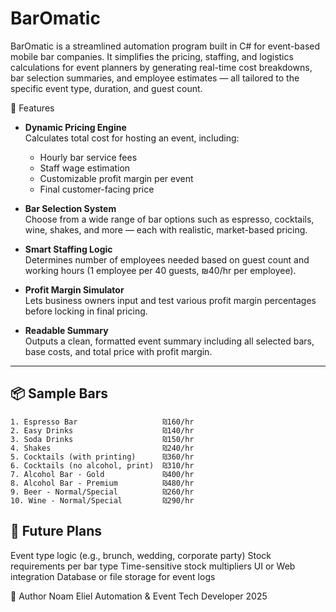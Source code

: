 # BarOmatic

BarOmatic is a streamlined automation program built in C# for event-based mobile bar companies. It simplifies the pricing, staffing, and logistics calculations for event planners by generating real-time cost breakdowns, bar selection summaries, and employee estimates — all tailored to the specific event type, duration, and guest count.

🚀 Features

- **Dynamic Pricing Engine**  
  Calculates total cost for hosting an event, including:
  - Hourly bar service fees
  - Staff wage estimation
  - Customizable profit margin per event
  - Final customer-facing price

- **Bar Selection System**  
  Choose from a wide range of bar options such as espresso, cocktails, wine, shakes, and more — each with realistic, market-based pricing.

- **Smart Staffing Logic**  
  Determines number of employees needed based on guest count and working hours (1 employee per 40 guests, ₪40/hr per employee).

- **Profit Margin Simulator**  
  Lets business owners input and test various profit margin percentages before locking in final pricing.

- **Readable Summary**  
  Outputs a clean, formatted event summary including all selected bars, base costs, and total price with profit margin.

---

## 📦 Sample Bars

```text
1. Espresso Bar                   ₪160/hr
2. Easy Drinks                    ₪140/hr
3. Soda Drinks                    ₪150/hr
4. Shakes                         ₪240/hr
5. Cocktails (with printing)      ₪360/hr
6. Cocktails (no alcohol, print)  ₪310/hr
7. Alcohol Bar - Gold             ₪400/hr
8. Alcohol Bar - Premium          ₪480/hr
9. Beer - Normal/Special          ₪260/hr
10. Wine - Normal/Special         ₪290/hr
```

## 🧠 Future Plans
 Event type logic (e.g., brunch, wedding, corporate party)
 Stock requirements per bar type
 Time-sensitive stock multipliers
 UI or Web integration
 Database or file storage for event logs

👤 Author
Noam Eliel
Automation & Event Tech Developer
2025
